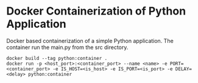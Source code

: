 # Docker Containerization of Python Application

Docker based containerization of a simple Python application.
The container run the main.py from the src directory. 


```shell script
docker build --tag python:container .
docker run -p <host_port>:<container_port> --name <name> -e PORT=<container_port> -e IS_HOST=<is_host> -e IS_PORT=<is_port> -e DELAY=<delay> python:container
```